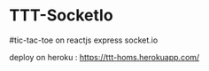 # TTT-SocketIo
#tic-tac-toe on reactjs express socket.io


deploy on heroku : 
https://ttt-homs.herokuapp.com/
